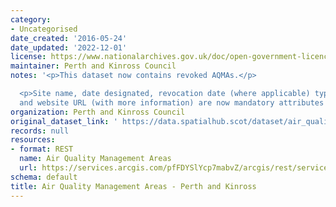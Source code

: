 ```yaml
---
category:
- Uncategorised
date_created: '2016-05-24'
date_updated: '2022-12-01'
license: https://www.nationalarchives.gov.uk/doc/open-government-licence/version/3/
maintainer: Perth and Kinross Council
notes: '<p>This dataset now contains revoked AQMAs.</p>

  <p>Site name, date designated, revocation date (where applicable) type of pollutant
  and website URL (with more information) are now mandatory attributes for this dataset.</p>'
organization: Perth and Kinross Council
original_dataset_link: ' https://data.spatialhub.scot/dataset/air_quality_management_areas-pk'
records: null
resources:
- format: REST
  name: Air Quality Management Areas
  url: https://services.arcgis.com/pfFDYSlYcp7mabvZ/arcgis/rest/services/Air_quality_management_area/FeatureServer/0/query?outFields=*&where=1%3D1
schema: default
title: Air Quality Management Areas - Perth and Kinross
---
```

